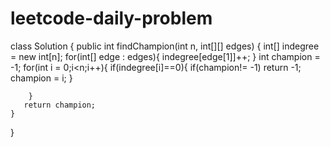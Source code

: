 # leetcode-daily-problem
class Solution {
    public int findChampion(int n, int[][] edges) {
        int[] indegree = new int[n];
        for(int[] edge : edges){
            indegree[edge[1]]++;
        }
        int champion = -1;
        for(int i = 0;i<n;i++){
           if(indegree[i]==0){
            if(champion!= -1) return -1;
            champion = i;
           }
           
        }
       return champion; 
    }
}
